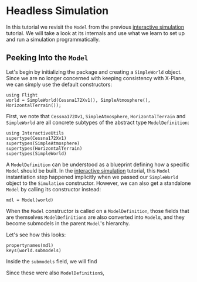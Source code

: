 # Headless Simulation

In this tutorial we revisit the `Model` from the previous [interactive simulation](@ref "Interactive
Simulation") tutorial. We will take a look at its internals and use what we learn to set up and run
a simulation programmatically.

## Peeking Into the `Model`

Let's begin by initializing the package and creating a `SimpleWorld` object. Since we are no longer
concerned with keeping consistency with X-Plane, we can simply use the default constructors:
```@repl tutorial02
using Flight
world = SimpleWorld(Cessna172Xv1(), SimpleAtmosphere(), HorizontalTerrain());
```

<!-- First, we note that `Cessna172Xv1`, `SimpleAtmosphere`, `HorizontalTerrain` and `SimpleWorld` is a concrete subtype of the abstract type `ModelDefinition`: -->
First, we note that `Cessna172Xv1`, `SimpleAtmosphere`, `HorizontalTerrain` and `SimpleWorld` are
all concrete subtypes of the abstract type `ModelDefinition`:
```@repl tutorial02
using InteractiveUtils
supertype(Cessna172Xv1)
supertypes(SimpleAtmosphere)
supertypes(HorizontalTerrain)
supertypes(SimpleWorld)
```

A `ModelDefinition` can be understood as a blueprint defining how a specific `Model` should be
built. In the [interactive simulation](@ref "Interactive Simulation") tutorial, this `Model`
instantiation step happened implicitly when we passed our `SimpleWorld` object to the `Simulation`
constructor. However, we can also get a standalone `Model` by calling its constructor instead:
```@repl tutorial02
mdl = Model(world)
```

When the `Model` constructor is called on a `ModelDefinition`, those fields that are themselves
`ModelDefinition`s are also converted into `Model`s, and they become submodels in the parent
`Model`'s hierarchy.

Let's see how this looks:
```@repl tutorial02
propertynames(mdl)
keys(world.submodels)
```

Inside the `submodels` field, we will find

Since these were also `ModelDefinition`s,
